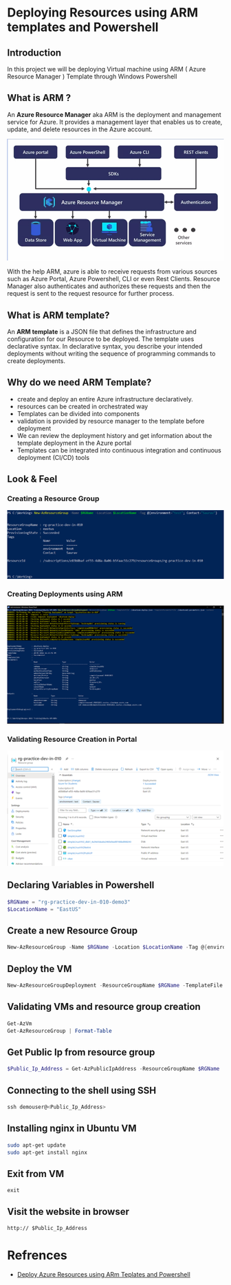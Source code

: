 # Deploying Resources using ARM templates and Powershell

## Introduction 

In this project we will be deploying Virtual machine using ARM ( Azure Resource Manager ) Template through Windows Powershell


## What is ARM ?
An **Azure Resource Manager** aka ARM is the deployment and management service for Azure. It provides a management layer that enables us to create, update, and delete resources in the Azure account. 

![Architecture | 100x100](./Images/Architechture.png)

With the help ARM, azure is able to receive requests from various sources such as Azure Portal, Azure Powershell, CLI or even Rest Clients. Resource Manager also authenticates and authorizes these requests and then the request is sent to the request resource for further process. 

## What is ARM template?
An **ARM template** is a JSON file that defines the infrastructure and configuration for our Resource to be deployed. The template uses declarative syntax. In declarative syntax, you describe your intended deployments without writing the sequence of programming commands to create deployments.


## Why do we need ARM Template?
 - create and deploy an entire Azure infrastructure declaratively. 	
 - resources can be created in orchestrated way
 - Templates can be divided into components 	
 - validation is provided by resource manager to the template before deployment 	
 - We can review the deployment history and get information about the template deployment in the Azure portal 	
 - Templates can be integrated into continuous integration and continuous deployment (CI/CD) tools	


## Look & Feel

### Creating a Resource Group
![CreatingResourceGroup | 100x100](./Images/CreatingResourceGroup.png)

### Creating Deployments using ARM
![CreatingDeployment | 100x100](./Images/CreatingDeployment.png)

### Validating Resource Creation in Portal
![ResourcesCreated | 100x100](./Images/ResourcesCreated.png)

## Declaring Variables in Powershell

```powershell
$RGName = "rg-practice-dev-in-010-demo3"
$LocationName = "EastUS"
```

## Create a new Resource Group
```powershell
New-AzResourceGroup -Name $RGName -Location $LocationName -Tag @{environment="test"; Contact="Saurav"}
```

## Deploy the VM
```powershell
New-AzResourceGroupDeployment -ResourceGroupName $RGName -TemplateFile ./ubuntuvm.deploy.json -TemplateParameterFile ./ubuntuvm1.parameters.json -verbose
```

## Validating VMs and resource group creation
```powershell
Get-AzVm
Get-AzResourceGroup | Format-Table
```

## Get Public Ip from resource group
```powershell
$Public_Ip_Address = Get-AzPublicIpAddress -ResourceGroupName $RGName | Select-Object IpAddress
```

## Connecting to the shell using SSH
```powershell
ssh demouser@<Public_Ip_Address>
```
## Installing nginx in Ubuntu VM
```bash
sudo apt-get update 
sudo apt-get install nginx
```
## Exit from VM 
```shell
exit
```

## Visit the website in browser
```browser
http:// $Public_Ip_Address
```

# Refrences

- [Deploy Azure Resources using ARm Teplates and Powershell](https://github.com/Azure/azure-quickstart-templates/tree/master/quickstarts/microsoft.compute/vm-simple-linux)
